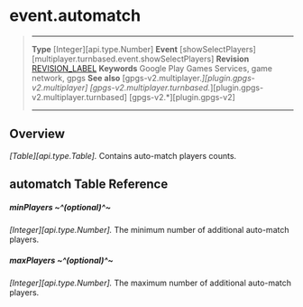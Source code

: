 # event.automatch

> --------------------- ------------------------------------------------------------------------------------------
> __Type__              [Integer][api.type.Number]
> __Event__             [showSelectPlayers][multiplayer.turnbased.event.showSelectPlayers]
> __Revision__          [REVISION_LABEL](REVISION_URL)
> __Keywords__          Google Play Games Services, game network, gpgs
> __See also__          [gpgs-v2.multiplayer.*][plugin.gpgs-v2.multiplayer]
>                       [gpgs-v2.multiplayer.turnbased.*][plugin.gpgs-v2.multiplayer.turnbased]
>                       [gpgs-v2.*][plugin.gpgs-v2]
> --------------------- ------------------------------------------------------------------------------------------

## Overview

_[Table][api.type.Table]._ Contains auto-match players counts.

## automatch Table Reference

##### minPlayers ~^(optional)^~
_[Integer][api.type.Number]._ The minimum number of additional auto-match players.

##### maxPlayers ~^(optional)^~
_[Integer][api.type.Number]._ The maximum number of additional auto-match players.